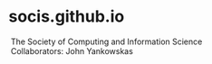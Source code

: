 ﻿# socis.github.io
﻿ The Society of Computing and Information Science <br />
﻿ Collaborators: John Yankowskas
